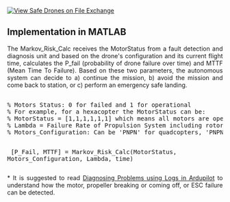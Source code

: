 [![View Safe Drones on File Exchange](https://www.mathworks.com/matlabcentral/images/matlab-file-exchange.svg)](https://uk.mathworks.com/matlabcentral/fileexchange/94880-safe-drones)

## Implementation in MATLAB
<p align = 'justify'>The Markov_Risk_Calc receives the MotorStatus from a fault detection and diagnosis unit and based on the drone's configuration and its current flight time, calculates the P_fail (probability of drone failure over time) and MTTF (Mean Time To Failure). Based on these two parameters, the autonomous system can decide to a) continue the mission, b) avoid the mission and come back to station, or c) perform an emergency safe landing.</p>
<pre> 
% Motors Status: 0 for failed and 1 for operational
% For example, for a hexacopter the MotorStatus can be:
% MotorStatus = [1,1,1,1,1,1] which means all motors are operational and MotorStatus = [0,1,1,1,1,1] means motor A has failed.
% Lambda = Failure Rate of Propulsion System including rotors, motors' drivers and propellers.
% Motors_Configuration: Can be 'PNPN' for quadcopters, 'PNPNPN' and 'PPNNPN' for hexacopters and 'PPNNPPNN' for octacopter.

<a></a>
[P_Fail, MTTF] = Markov_Risk_Calc(MotorStatus, Motors_Configuration, Lambda, time)
</pre>

<p align = 'justify'>* It is suggested to read <a href = "https://ardupilot.org/copter/docs/common-diagnosing-problems-using-logs.html">Diagnosing Problems using Logs in Ardupilot</a> to understand how the motor, propeller breaking or coming off, or ESC failure can be detected.</p>
